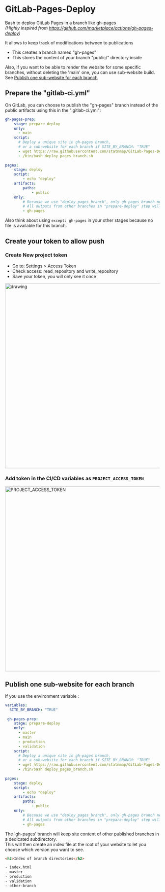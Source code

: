 # GitLab-Pages-Deploy  
Bash to deploy GitLab Pages in a branch like gh-pages  
_(Highly inspired from https://github.com/marketplace/actions/gh-pages-deploy)_

It allows to keep track of modifications between to publications

- This creates a branch named "gh-pages"
- This stores the content of your branch "public/" directory inside

Also, if you want to be able to render the website for some specific branches, without deleting the 'main' one, you can use sub-website build. See [Publish one sub-website for each branch](https://github.com/statnmap/GitLab-Pages-Deploy#publish-one-site-for-each-branch)

## Prepare the "gitlab-ci.yml"
On GitLab, you can choose to publish the "gh-pages" branch instead of the public artifacts using this in the ".gitlab-ci.yml":

```yaml
gh-pages-prep:
    stage: prepare-deploy
    only:
      - main
    script:
      # Deploy a unique site in gh-pages branch,
      # or a sub-website for each branch if SITE_BY_BRANCH: "TRUE"
      - wget https://raw.githubusercontent.com/statnmap/GitLab-Pages-Deploy/main/deploy_pages_branch.sh
      - /bin/bash deploy_pages_branch.sh
      
pages:
    stage: deploy
    script:
        - echo "deploy"
    artifacts:
        paths:
            - public
    only:
        # Because we use "deploy_pages_branch", only gh-pages branch needs to be deployed
        # All outputs from other branches in "prepare-deploy" step will push in "gh-pages"
        - gh-pages
```

Also think about using `except: gh-pages` in your other stages because no file is available for this branch.

## Create your token to allow push

### Create New project token  

- Go to: Settings > Access Token
- Check access: read_repository and write_repository
- Save your token, you will only see it once

<img src="https://user-images.githubusercontent.com/21193866/144649526-59017727-a804-48c0-934c-8306d2059f36.png" alt="drawing" width="600"/>

### Add token in the CI/CD variables as `PROJECT_ACCESS_TOKEN`
<img src="https://user-images.githubusercontent.com/21193866/144649687-d18ce555-827e-44ad-82e8-dfb7f3966bec.png" alt="PROJECT_ACCESS_TOKEN" width="600"/>


## Publish one sub-website for each branch

If you use the environment variable :
```yaml
variables:
  SITE_BY_BRANCH: "TRUE"
  
 gh-pages-prep:
    stage: prepare-deploy
    only:
      - master
      - main
      - production
      - validation
    script:
      # Deploy a unique site in gh-pages branch,
      # or a sub-website for each branch if SITE_BY_BRANCH: "TRUE"
      - wget https://raw.githubusercontent.com/statnmap/GitLab-Pages-Deploy/main/deploy_pages_branch.sh
      - /bin/bash deploy_pages_branch.sh
      
pages:
    stage: deploy
    script:
        - echo "deploy"
    artifacts:
        paths:
            - public
    only:
        # Because we use "deploy_pages_branch", only gh-pages branch needs to be deployed
        # All outputs from other branches in "prepare-deploy" step will push in "gh-pages"
        - gh-pages
```

The 'gh-pages' branch will keep site content of other published branches in a dedicated subdirectory.  
This will then create an index file at the root of your website to let you choose which version you want to see.

```html
<h2>Index of branch directories</h2>

- index.html
- master
- production
- validation
- other-branch
```
